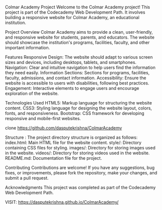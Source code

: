 Colmar Academy Project
Welcome to the Colmar Academy project! This project is part of the Codecademy Web Development Path. 
It involves building a responsive website for Colmar Academy, an educational institution.

Project Overview
Colmar Academy aims to provide a clean, user-friendly, and responsive website for students, parents, and educators.
The website should showcase the institution's programs, facilities, faculty, and other important information.

Features
Responsive Design: The website should adapt to various screen sizes and devices, including desktops, tablets, and smartphones.
Navigation: Clear and intuitive navigation to help users find the information they need easily.
Information Sections: Sections for programs, facilities, faculty, admissions, and contact information.
Accessibility: Ensure the website is accessible to users with disabilities, following best practices.
Engagement: Interactive elements to engage users and encourage exploration of the website.

Technologies Used
HTML5: Markup language for structuring the website content.
CSS3: Styling language for designing the website layout, colors, fonts, and responsiveness.
Bootstrap: CSS framework for developing responsive and mobile-first websites.




 clone <https://github.com/dasputekrishna/ColmarAcademy>

Structure :
The project directory structure is organized as follows:
index.html: Main HTML file for the website content.
style/: Directory containing CSS files for styling.
images/: Directory for storing images used in the website.
videos/: Directory for storing videos used in the website.
README.md: Documentation file for the project.

Contributing
Contributions are welcome! If you have any suggestions, bug fixes, or improvements, please fork the repository, make your changes, and submit a pull request.

Acknowledgments
This project was completed as part of the Codecademy Web Development Path.

VISIT: https://dasputekrishna.github.io/ColmarAcademy/
